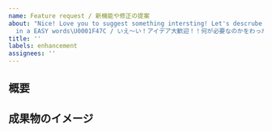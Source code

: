 ```yaml
---
name: Feature request / 新機能や修正の提案
about: "Nice! Love you to suggest something intersting! Let's descrube what you need
  in a EASY words\U0001F47C / いえ～い！アイデア大歓迎！！何が必要なのかをわっかりやすく説明してくださいね！\U0001F646‍♀️"
title: ''
labels: enhancement
assignees: ''
---
```


## 概要

## 成果物のイメージ
